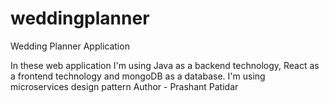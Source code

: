 # weddingplanner
Wedding Planner Application

In these web application I'm using Java as a backend technology, React as a frontend technology and mongoDB as a database. I'm using microservices design pattern
Author - Prashant Patidar
